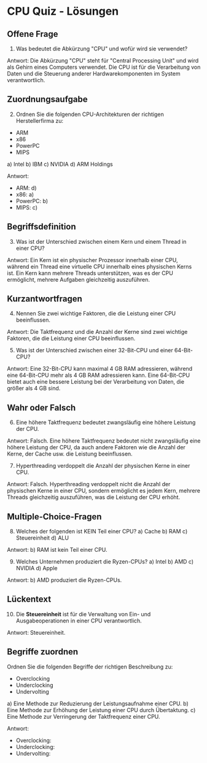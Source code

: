 # CPU Quiz - Lösungen

## Offene Frage

1. Was bedeutet die Abkürzung "CPU" und wofür wird sie verwendet?

Antwort: Die Abkürzung "CPU" steht für "Central Processing Unit" und wird als Gehirn eines Computers verwendet. Die CPU ist für die Verarbeitung von Daten und die Steuerung anderer Hardwarekomponenten im System verantwortlich.

## Zuordnungsaufgabe

2. Ordnen Sie die folgenden CPU-Architekturen der richtigen Herstellerfirma zu:

- ARM
- x86
- PowerPC
- MIPS

a) Intel
b) IBM
c) NVIDIA
d) ARM Holdings

Antwort:

- ARM: d)
- x86: a)
- PowerPC: b)
- MIPS: c)

## Begriffsdefinition

3. Was ist der Unterschied zwischen einem Kern und einem Thread in einer CPU?

Antwort: Ein Kern ist ein physischer Prozessor innerhalb einer CPU, während ein Thread eine virtuelle CPU innerhalb eines physischen Kerns ist. Ein Kern kann mehrere Threads unterstützen, was es der CPU ermöglicht, mehrere Aufgaben gleichzeitig auszuführen.

## Kurzantwortfragen

4. Nennen Sie zwei wichtige Faktoren, die die Leistung einer CPU beeinflussen.

Antwort: Die Taktfrequenz und die Anzahl der Kerne sind zwei wichtige Faktoren, die die Leistung einer CPU beeinflussen.

5. Was ist der Unterschied zwischen einer 32-Bit-CPU und einer 64-Bit-CPU?

Antwort: Eine 32-Bit-CPU kann maximal 4 GB RAM adressieren, während eine 64-Bit-CPU mehr als 4 GB RAM adressieren kann. Eine 64-Bit-CPU bietet auch eine bessere Leistung bei der Verarbeitung von Daten, die größer als 4 GB sind.

## Wahr oder Falsch

6. Eine höhere Taktfrequenz bedeutet zwangsläufig eine höhere Leistung der CPU.

Antwort: Falsch. Eine höhere Taktfrequenz bedeutet nicht zwangsläufig eine höhere Leistung der CPU, da auch andere Faktoren wie die Anzahl der Kerne, der Cache usw. die Leistung beeinflussen.

7. Hyperthreading verdoppelt die Anzahl der physischen Kerne in einer CPU.

Antwort: Falsch. Hyperthreading verdoppelt nicht die Anzahl der physischen Kerne in einer CPU, sondern ermöglicht es jedem Kern, mehrere Threads gleichzeitig auszuführen, was die Leistung der CPU erhöht.

## Multiple-Choice-Fragen

8. Welches der folgenden ist KEIN Teil einer CPU?
a) Cache
b) RAM
c) Steuereinheit
d) ALU

Antwort: b) RAM ist kein Teil einer CPU.

9. Welches Unternehmen produziert die Ryzen-CPUs?
a) Intel
b) AMD
c) NVIDIA
d) Apple

Antwort: b) AMD produziert die Ryzen-CPUs.

## Lückentext

10. Die __Steuereinheit__ ist für die Verwaltung von Ein- und Ausgabeoperationen in einer CPU verantwortlich.

Antwort: Steuereinheit.

## Begriffe zuordnen

Ordnen Sie die folgenden Begriffe der richtigen Beschreibung zu:

- Overclocking
- Underclocking
- Undervolting

a) Eine Methode zur Reduzierung der Leistungsaufnahme einer CPU.
b) Eine Methode zur Erhöhung der Leistung einer CPU durch Übertaktung.
c) Eine Methode zur Verringerung der Taktfrequenz einer CPU.

Antwort:

- Overclocking:
- Underclocking:
- Undervolting:
